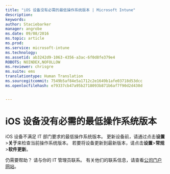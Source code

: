 ```yaml
---
title: "iOS 设备没有必需的最低操作系统版本 | Microsoft Intune"
description: 
keywords: 
author: Staciebarker
manager: angrobe
ms.date: 09/08/2016
ms.topic: article
ms.prod: 
ms.service: microsoft-intune
ms.technology: 
ms.assetid: ab3242d9-1063-4356-a3ac-6f0d8fe379e4
ROBOTS: NOINDEX,NOFOLLOW
ms.reviewer: chrisgre
ms.suite: ems
translationtype: Human Translation
ms.sourcegitcommit: 7549b5af84e5a1712c2e1649b1afe03718d53dcc
ms.openlocfilehash: e79337cb47a95b2718093b871b6af7f90d2d430d


---
```



# iOS 设备没有必需的最低操作系统版本

iOS 设备不满足 IT 部门要求的最低操作系统版本。  更新设备前，请通过点击**设置**&gt;**关于**来检查当前操作系统版本。 若要将设备更新到最新版本，请点击**设置**&gt;**常规**&gt;**软件更新**。

仍需要帮助？ 请与你的 IT 管理员联系。 有关他们的联系信息，请查看[公司门户网站](http://portal.manage.microsoft.com)。





<!--HONumber=Sep16_HO2-->


